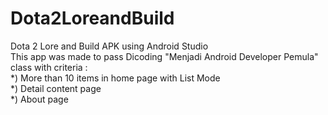 # Dota2LoreandBuild
Dota 2 Lore and Build APK using Android Studio</br>
This app was made to pass Dicoding "Menjadi Android Developer Pemula" class with criteria :</br>
*) More than 10 items in home page with List Mode</br>
*) Detail content page</br>
*) About page</br>
